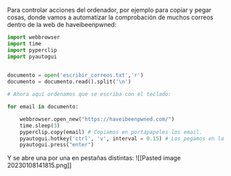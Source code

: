 Para controlar acciones del ordenador, por ejemplo para copiar y pegar cosas, donde vamos a automatizar la comprobación de muchos correos dentro de la web de haveibeenpwned:
```python
import webbrowser
import time
import pyperclip
import pyautogui
 

documento = open('escribir_correos.txt','r')
documento = documento.read().split('\n')

# Ahora aquí ordenamos que se escriba con el teclado:

for email in documento:

    webbrowser.open_new("https://haveibeenpwned.com/")
    time.sleep(3)
    pyperclip.copy(email) # Copiamos en portapapeles los email.
    pyautogui.hotkey('ctrl', 'v', interval = 0.15) # Los pegamos en la web.
    pyautogui.press("enter")
```
Y se abre una por una en pestañas distintas:
![[Pasted image 20230108141815.png]]
